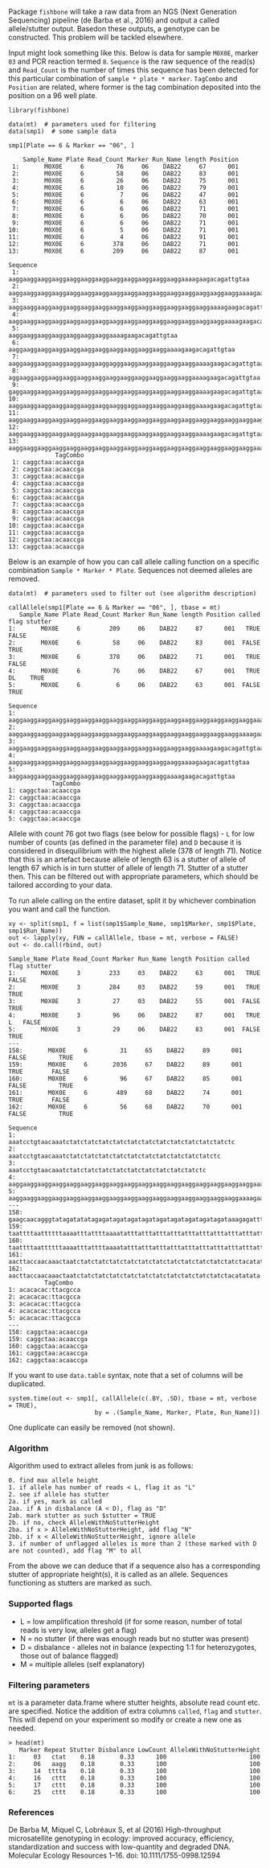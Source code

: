 Package `fishbone` will take a raw data from an NGS (Next Generation Sequencing) pipeline (de Barba et al., 2016) and output a called allele/stutter output. Basedon these outputs, a genotype can be constructed. This problem will be tackled elsewhere.

Input might look something like this. Below is data for sample `M0X0E`, marker `03` and PCR reaction termed `8`. `Sequence` is the raw sequence of the read(s) and `Read_Count` is the number of times this sequence has been detected for this particular combination of `sample * plate * marker`. `TagCombo` and `Position` are related, where former is the tag combination deposited into the position on a 96 well plate.

```
library(fishbone)

data(mt)  # parameters used for filtering
data(smp1)  # some sample data

smp1[Plate == 6 & Marker == "06", ]

    Sample_Name Plate Read_Count Marker Run_Name length Position
 1:       M0X0E     6         76     06    DAB22     67      001
 2:       M0X0E     6         58     06    DAB22     83      001
 3:       M0X0E     6         26     06    DAB22     75      001
 4:       M0X0E     6         10     06    DAB22     79      001
 5:       M0X0E     6          7     06    DAB22     47      001
 6:       M0X0E     6          6     06    DAB22     63      001
 7:       M0X0E     6          6     06    DAB22     71      001
 8:       M0X0E     6          6     06    DAB22     70      001
 9:       M0X0E     6          6     06    DAB22     71      001
10:       M0X0E     6          5     06    DAB22     71      001
11:       M0X0E     6          4     06    DAB22     91      001
12:       M0X0E     6        378     06    DAB22     71      001
13:       M0X0E     6        209     06    DAB22     87      001
                                                                                       Sequence
 1:                         aaggaaggaaggaaggaaggaaggaaggaaggaaggaaggaaggaaggaaaagaagacagattgtaa
 2:         aaggaaggaaggaaggaaggaaggaaggaaggaaggaaggaaggaaggaaggaaggaaggaaggaaaagaagacagattgtaa
 3:                 aaggaaggaaggaaggaaggaaggaaggaaggaaggaaggaaggaaggaaggaaggaaaagaagacagattgtaa
 4:             aaggaaggaaggaaggaaggaaggaaggaaggaaggaaggaaggaaggaaggaaggaaggaaaagaagacagattgtaa
 5:                                             aaggaaggaaggaaggaaggaaggaaggaaaagaagacagattgtaa
 6:                             aaggaaggaaggaaggaaggaaggaaggaaggaaggaaggaaggaaaagaagacagattgtaa
 7:                     aaggaaggaaggaaggaaggaaggaaggagggaaggaaggaaggaaggaaggaaaagaagacagattgtaa
 8:                      aggaaggaaggaaggaaggaaggaaggaaggaaggaaggaaggaaggaaggaaaagaagacagattgtaa
 9:                     gaggaaggaaggaaggaaggaaggaaggaaggaaggaaggaaggaaggaaggaaaagaagacagattgtaa
10:                     aaggaaggaaggaaggaaggaaggaaggaagggaggaaggaaggaaggaaggaaaagaagacagattgtaa
11: aaggaaggaaggaaggaaggaaggaaggaaggaaggaaggaaggaaggaaggaaggaaggaaggaaggaaggaaaagaagacagattgtaa
12:                     aaggaaggaaggaaggaaggaaggaaggaaggaaggaaggaaggaaggaaggaaaagaagacagattgtaa
13:     aaggaaggaaggaaggaaggaaggaaggaaggaaggaaggaaggaaggaaggaaggaaggaaggaaggaaaagaagacagattgtaa
             TagCombo
 1: caggctaa:acaaccga
 2: caggctaa:acaaccga
 3: caggctaa:acaaccga
 4: caggctaa:acaaccga
 5: caggctaa:acaaccga
 6: caggctaa:acaaccga
 7: caggctaa:acaaccga
 8: caggctaa:acaaccga
 9: caggctaa:acaaccga
10: caggctaa:acaaccga
11: caggctaa:acaaccga
12: caggctaa:acaaccga
13: caggctaa:acaaccga
```

Below is an example of how you can call allele calling function on a specific combination `Sample * Marker * Plate`. Sequences not deemed alleles are removed.

```
data(mt)  # parameters used to filter out (see algorithm description)

callAllele(smp1[Plate == 6 & Marker == "06", ], tbase = mt)
   Sample_Name Plate Read_Count Marker Run_Name length Position called flag stutter
1:       M0X0E     6        209     06    DAB22     87      001   TRUE        FALSE
2:       M0X0E     6         58     06    DAB22     83      001  FALSE         TRUE
3:       M0X0E     6        378     06    DAB22     71      001   TRUE        FALSE
4:       M0X0E     6         76     06    DAB22     67      001   TRUE   DL    TRUE
5:       M0X0E     6          6     06    DAB22     63      001  FALSE         TRUE
                                                                                  Sequence
1: aaggaaggaaggaaggaaggaaggaaggaaggaaggaaggaaggaaggaaggaaggaaggaaggaaggaaaagaagacagattgtaa
2:     aaggaaggaaggaaggaaggaaggaaggaaggaaggaaggaaggaaggaaggaaggaaggaaggaaaagaagacagattgtaa
3:                 aaggaaggaaggaaggaaggaaggaaggaaggaaggaaggaaggaaggaaggaaaagaagacagattgtaa
4:                     aaggaaggaaggaaggaaggaaggaaggaaggaaggaaggaaggaaggaaaagaagacagattgtaa
5:                         aaggaaggaaggaaggaaggaaggaaggaaggaaggaaggaaggaaaagaagacagattgtaa
            TagCombo
1: caggctaa:acaaccga
2: caggctaa:acaaccga
3: caggctaa:acaaccga
4: caggctaa:acaaccga
5: caggctaa:acaaccga
```

Allele with count 76 got two flags (see below for possible flags) - `L` for low number of counts (as defined in the parameter file) and `D` because it is considered in disequilibrium with the highest allele (378 of length 71). Notice that this is an artefact because allele of length 63 is a stutter of allele of length 67 which is in turn stutter of allele of length 71. Stutter of a stutter then. This can be filtered out with appropriate parameters, which should be tailored according to your data.

To run allele calling on the entire dataset, split it by whichever combination you want and call the function.

```
xy <- split(smp1, f = list(smp1$Sample_Name, smp1$Marker, smp1$Plate, smp1$Run_Name))
out <- lapply(xy, FUN = callAllele, tbase = mt, verbose = FALSE)
out <- do.call(rbind, out)

Sample_Name Plate Read_Count Marker Run_Name length Position called flag stutter
1:       M0X0E     3        233     03    DAB22     63      001   TRUE        FALSE
2:       M0X0E     3        284     03    DAB22     59      001   TRUE         TRUE
3:       M0X0E     3         27     03    DAB22     55      001  FALSE         TRUE
4:       M0X0E     3         96     06    DAB22     87      001   TRUE    L   FALSE
5:       M0X0E     3         29     06    DAB22     83      001  FALSE         TRUE
---                                                                                 
158:       M0X0E     6         31     65    DAB22     89      001  FALSE         TRUE
159:       M0X0E     6       2036     67    DAB22     89      001   TRUE        FALSE
160:       M0X0E     6         96     67    DAB22     85      001  FALSE         TRUE
161:       M0X0E     6        489     68    DAB22     74      001   TRUE        FALSE
162:       M0X0E     6         56     68    DAB22     70      001  FALSE         TRUE
                                                                                  Sequence
1:                           aaatcctgtaacaaatctatctatctatctatctatctatctatctatctatctatctatctc
2:                               aaatcctgtaacaaatctatctatctatctatctatctatctatctatctatctatctc
3:                                   aaatcctgtaacaaatctatctatctatctatctatctatctatctatctatctc
4:   aaggaaggaaggaaggaaggaaggaaggaaggaaggaaggaaggaaggaaggaaggaaggaaggaaggaaaagaagacagattgtaa
5:       aaggaaggaaggaaggaaggaaggaaggaaggaaggaaggaaggaaggaaggaaggaaggaaggaaaagaagacagattgtaa
---                                                                                          
158: gaagcaacagggtatagatatatagagatagatagatagatagatagatagatagatagataaagagatttattataaggaattggctc
159: taattttaattttttaaaatttattttaaaatatttatttatttatttatttatttatttatttatttatttatttttgctcaccacac
160:     taattttaattttttaaaatttattttaaaatatttatttatttatttatttatttatttatttatttatttttgctcaccacac
161:                aacttaccaacaaactaatctatctatctatctatctatctatctatctatctatctatctatctacatatata
162:                    aacttaccaacaaactaatctatctatctatctatctatctatctatctatctatctatctacatatata
          TagCombo
1: acacacac:ttacgcca
2: acacacac:ttacgcca
3: acacacac:ttacgcca
4: acacacac:ttacgcca
5: acacacac:ttacgcca
---                  
158: caggctaa:acaaccga
159: caggctaa:acaaccga
160: caggctaa:acaaccga
161: caggctaa:acaaccga
162: caggctaa:acaaccga
```

If you want to use `data.table` syntax, note that a set of columns will be duplicated.

```
system.time(out <- smp1[, callAllele(c(.BY, .SD), tbase = mt, verbose = TRUE),
                        by = .(Sample_Name, Marker, Plate, Run_Name)])
```

One duplicate can easily be removed (not shown).

### Algorithm
Algorithm used to extract alleles from junk is as follows:

```
0. find max allele height
1. if allele has number of reads < L, flag it as "L"
2. see if allele has stutter
2a. if yes, mark as called
2aa. if A in disbalance (A < D), flag as "D"
2ab. mark stutter as such $stutter = TRUE
2b. if no, check AlleleWithNoStutterHeight
2ba. if x > AlleleWithNoStutterHeight, add flag "N"
2bb. if x < AlleleWithNoStutterHeight, ignore allele
3. if number of unflagged alleles is more than 2 (those marked with D are not counted), add flag "M" to all
```

From the above we can deduce that if a sequence also has a corresponding stutter of appropriate height(s), it is called as an allele. Sequences functioning as stutters are marked as such.

### Supported flags

* L = low amplification threshold (if for some reason, number of total reads is very low, alleles get a flag)
* N = no stutter (if there was enough reads but no stutter was present)
* D = disbalance - alleles not in balance (expecting 1:1 for heterozygotes, those out of balance flagged)
* M = multiple alleles (self explanatory)

### Filtering parameters

`mt` is a parameter data.frame where stutter heights, absolute read count etc. are specified. Notice the addition of extra columns `called`, `flag` and `stutter`. This will depend on your experiment so modify or create a new one as needed.

```
> head(mt)
   Marker Repeat Stutter Disbalance LowCount AlleleWithNoStutterHeight
1:     03   ctat    0.18       0.33      100                       100
2:     06   aagg    0.18       0.33      100                       100
3:     14  tttta    0.18       0.33      100                       100
4:     16   cttt    0.18       0.33      100                       100
5:     17   cttt    0.18       0.33      100                       100
6:     25   cttt    0.18       0.33      100                       100
```

### References
De Barba M, Miquel C, Lobréaux S, et al (2016) High-throughput microsatellite genotyping in ecology: improved accuracy, efficiency, standardization and success with low-quantity and degraded DNA. Molecular Ecology Resources 1–16. doi: 10.1111/1755-0998.12594
